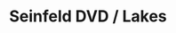 ---
ee_id: '4119'
site: '1'
type: '2'
long_id: 2013-193 Seinfeld DVD / Lakes
url: 2013-193-seinfeld-dvd-lakes
title: Seinfeld DVD / Lakes
year: '2013'
medium: 1920x1080 H.264/MPEG-4 Part 10 looped digital file (from ​lossless ​Quicktime
  Animation master), media player, 70” flatscreen, armature, various cables
commission:
add_credit:
dims: 79 x 36.5 x 11 inches
pitch:
ps:
live_url:
related:
youtube:
imgs: seinfeld-lakes-2013-193-install-Heart-01-database-SM.jpg
subheading:
year2: '2013'
download:
add_credits:
related_code:
layout: things-i-made
---